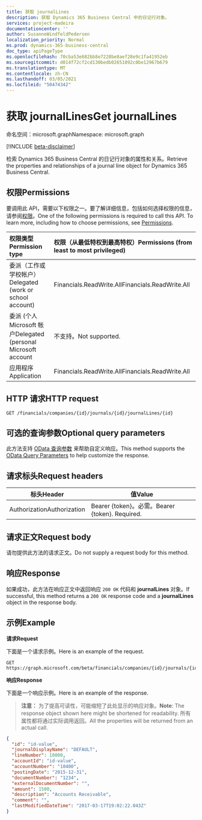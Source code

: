 ```yaml
---
title: 获取 journalLines
description: 获取 Dynamics 365 Business Central 中的日记行对象。
services: project-madeira
documentationcenter: ''
author: SusanneWindfeldPedersen
localization_priority: Normal
ms.prod: dynamics-365-business-central
doc_type: apiPageType
ms.openlocfilehash: 70cba53e682bb8e7228be8aef28e9c1fa41952eb
ms.sourcegitcommit: d014f72cf2cd130bedb02651092c0be12967b679
ms.translationtype: MT
ms.contentlocale: zh-CN
ms.lasthandoff: 03/05/2021
ms.locfileid: "50474342"
---
```

# <a name="get-journallines"></a><span data-ttu-id="b119c-103">获取 journalLines</span><span class="sxs-lookup"><span data-stu-id="b119c-103">Get journalLines</span></span>

<span data-ttu-id="b119c-104">命名空间：microsoft.graph</span><span class="sxs-lookup"><span data-stu-id="b119c-104">Namespace: microsoft.graph</span></span>

[!INCLUDE [beta-disclaimer](../../includes/beta-disclaimer.md)]

<span data-ttu-id="b119c-105">检索 Dynamics 365 Business Central 的日记行对象的属性和关系。</span><span class="sxs-lookup"><span data-stu-id="b119c-105">Retrieve the properties and relationships of a journal line object for Dynamics 365 Business Central.</span></span>

## <a name="permissions"></a><span data-ttu-id="b119c-106">权限</span><span class="sxs-lookup"><span data-stu-id="b119c-106">Permissions</span></span>
<span data-ttu-id="b119c-p101">要调用此 API，需要以下权限之一。要了解详细信息，包括如何选择权限的信息，请参阅[权限](/graph/permissions-reference)。</span><span class="sxs-lookup"><span data-stu-id="b119c-p101">One of the following permissions is required to call this API. To learn more, including how to choose permissions, see [Permissions](/graph/permissions-reference).</span></span>

|<span data-ttu-id="b119c-109">权限类型</span><span class="sxs-lookup"><span data-stu-id="b119c-109">Permission type</span></span> |<span data-ttu-id="b119c-110">权限（从最低特权到最高特权）</span><span class="sxs-lookup"><span data-stu-id="b119c-110">Permissions (from least to most privileged)</span></span>|
|:---------------|:------------------------------------------|
|<span data-ttu-id="b119c-111">委派（工作或学校帐户）</span><span class="sxs-lookup"><span data-stu-id="b119c-111">Delegated (work or school account)</span></span>|<span data-ttu-id="b119c-112">Financials.ReadWrite.All</span><span class="sxs-lookup"><span data-stu-id="b119c-112">Financials.ReadWrite.All</span></span> |
|<span data-ttu-id="b119c-113">委派 (个人 Microsoft 帐户</span><span class="sxs-lookup"><span data-stu-id="b119c-113">Delegated (personal Microsoft account</span></span>|<span data-ttu-id="b119c-114">不支持。</span><span class="sxs-lookup"><span data-stu-id="b119c-114">Not supported.</span></span>|
|<span data-ttu-id="b119c-115">应用程序</span><span class="sxs-lookup"><span data-stu-id="b119c-115">Application</span></span>|<span data-ttu-id="b119c-116">Financials.ReadWrite.All</span><span class="sxs-lookup"><span data-stu-id="b119c-116">Financials.ReadWrite.All</span></span>|

## <a name="http-request"></a><span data-ttu-id="b119c-117">HTTP 请求</span><span class="sxs-lookup"><span data-stu-id="b119c-117">HTTP request</span></span>

```
GET /financials/companies/{id}/journals/{id}/journalLines/{id}
```

## <a name="optional-query-parameters"></a><span data-ttu-id="b119c-118">可选的查询参数</span><span class="sxs-lookup"><span data-stu-id="b119c-118">Optional query parameters</span></span>
<span data-ttu-id="b119c-119">此方法支持 [OData 查询参数](/graph/query-parameters) 来帮助自定义响应。</span><span class="sxs-lookup"><span data-stu-id="b119c-119">This method supports the [OData Query Parameters](/graph/query-parameters) to help customize the response.</span></span>

## <a name="request-headers"></a><span data-ttu-id="b119c-120">请求标头</span><span class="sxs-lookup"><span data-stu-id="b119c-120">Request headers</span></span>
|<span data-ttu-id="b119c-121">标头</span><span class="sxs-lookup"><span data-stu-id="b119c-121">Header</span></span>       |<span data-ttu-id="b119c-122">值</span><span class="sxs-lookup"><span data-stu-id="b119c-122">Value</span></span>                     |
|-------------|--------------------------|
|<span data-ttu-id="b119c-123">Authorization</span><span class="sxs-lookup"><span data-stu-id="b119c-123">Authorization</span></span>|<span data-ttu-id="b119c-p102">Bearer {token}。必需。</span><span class="sxs-lookup"><span data-stu-id="b119c-p102">Bearer {token}. Required.</span></span> |

## <a name="request-body"></a><span data-ttu-id="b119c-126">请求正文</span><span class="sxs-lookup"><span data-stu-id="b119c-126">Request body</span></span>
<span data-ttu-id="b119c-127">请勿提供此方法的请求正文。</span><span class="sxs-lookup"><span data-stu-id="b119c-127">Do not supply a request body for this method.</span></span>

## <a name="response"></a><span data-ttu-id="b119c-128">响应</span><span class="sxs-lookup"><span data-stu-id="b119c-128">Response</span></span>
<span data-ttu-id="b119c-129">如果成功，此方法在响应正文中返回响应 `200 OK` 代码和 **journalLines** 对象。</span><span class="sxs-lookup"><span data-stu-id="b119c-129">If successful, this method returns a `200 OK` response code and a **journalLines** object in the response body.</span></span>

## <a name="example"></a><span data-ttu-id="b119c-130">示例</span><span class="sxs-lookup"><span data-stu-id="b119c-130">Example</span></span>

<span data-ttu-id="b119c-131">**请求**</span><span class="sxs-lookup"><span data-stu-id="b119c-131">**Request**</span></span>

<span data-ttu-id="b119c-132">下面是一个请求示例。</span><span class="sxs-lookup"><span data-stu-id="b119c-132">Here is an example of the request.</span></span>
```http
GET https://graph.microsoft.com/beta/financials/companies/{id}/journals/{id}/journalLines/{id}
```

<span data-ttu-id="b119c-133">**响应**</span><span class="sxs-lookup"><span data-stu-id="b119c-133">**Response**</span></span>

<span data-ttu-id="b119c-134">下面是一个响应示例。</span><span class="sxs-lookup"><span data-stu-id="b119c-134">Here is an example of the response.</span></span> 

> <span data-ttu-id="b119c-135">**注意：** 为了提高可读性，可能缩短了此处显示的响应对象。</span><span class="sxs-lookup"><span data-stu-id="b119c-135">**Note**: The response object shown here might be shortened for readability.</span></span> <span data-ttu-id="b119c-136">所有属性都将通过实际调用返回。</span><span class="sxs-lookup"><span data-stu-id="b119c-136">All the properties will be returned from an actual call.</span></span>

```json
{
  "id": "id-value",
  "journalDisplayName": "DEFAULT",
  "lineNumber": 10000,
  "accountId": "id-value",
  "accountNumber": "10400",
  "postingDate": "2015-12-31",
  "documentNumber": "1234",
  "externalDocumentNumber": "",
  "amount": 1500,
  "description": "Accounts Receivable",
  "comment": "",
  "lastModifiedDateTime": "2017-03-17T19:02:22.043Z"
}
```



